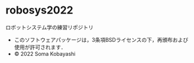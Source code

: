 # robosys2022
ロボットシステム学の練習リポジトリ

 * このソフトウェアパッケージは，3条項BSDライセンスの下，再頒布および使用が許可されます．
 * © 2022 Soma Kobayashi
